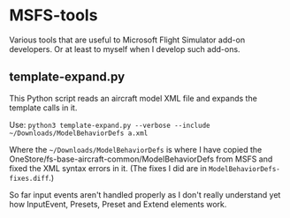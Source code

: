 # MSFS-tools

Various tools that are useful to Microsoft Flight Simulator add-on developers. Or at least to myself when I develop such add-ons.

## template-expand.py

This Python script reads an aircraft model XML file and expands the template calls in it.

Use: `python3 template-expand.py --verbose --include ~/Downloads/ModelBehaviorDefs a.xml`

Where the `~/Downloads/ModelBehaviorDefs` is where I have copied the OneStore/fs-base-aircraft-common/ModelBehaviorDefs from MSFS and
fixed the XML syntax errors in it. (The fixes I did are in `ModelBehaviorDefs-fixes.diff`.)

So far input events aren't handled properly as I don't really understand yet how InputEvent, Presets, Preset and Extend elements work.
